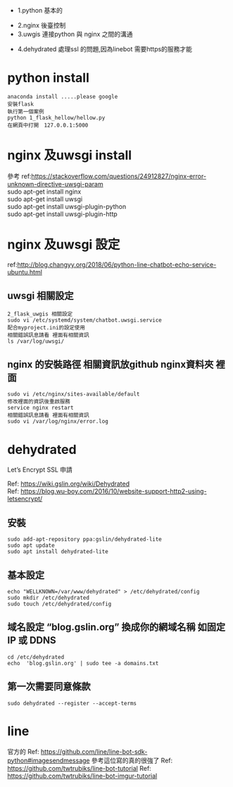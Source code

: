 * 1.python 基本的  
- 2.nginx 後臺控制  
- 3.uwgis 連接python 與 nginx 之間的溝通  
* 4.dehydrated 處理ssl 的問題,因為linebot 需要https的服務才能  




# python install
    anaconda install .....please google  
    安裝flask  
    執行第一個案例  
    python 1_flask_hellow/hellow.py  
    在網頁中打開　127.0.0.1:5000   

# nginx 及uwsgi  install
參考 ref:https://stackoverflow.com/questions/24912827/nginx-error-unknown-directive-uwsgi-param  
    sudo apt-get install nginx  
    sudo apt-get install uwsgi  
    sudo apt-get install uwsgi-plugin-python  
    sudo apt-get install uwsgi-plugin-http  



# nginx 及uwsgi 設定
ref:http://blog.changyy.org/2018/06/python-line-chatbot-echo-service-ubuntu.html  
## uwsgi 相關設定
    2_flask_uwgis 相關設定
    sudo vi /etc/systemd/system/chatbot.uwsgi.service  
    配合myproject.ini的設定使用  
    相關錯誤訊息請看 裡面有相關資訊  
    ls /var/log/uwsgi/  

## nginx 的安裝路徑 相關資訊放github nginx資料夾 裡面
    sudo vi /etc/nginx/sites-available/default  
    修改裡面的資訊後重啟服務  
    service nginx restart  
    相關錯誤訊息請看 裡面有相關資訊  
    sudo vi /var/log/nginx/error.log  


# dehydrated  
Let’s Encrypt   SSL 申請    

Ref: https://wiki.gslin.org/wiki/Dehydrated  
Ref: https://blog.wu-boy.com/2016/10/website-support-http2-using-letsencrypt/  

## 安裝
    sudo add-apt-repository ppa:gslin/dehydrated-lite  
    sudo apt update  
    sudo apt install dehydrated-lite  
## 基本設定  
    echo "WELLKNOWN=/var/www/dehydrated" > /etc/dehydrated/config  
    sudo mkdir /etc/dehydrated  
    sudo touch /etc/dehydrated/config  
## 域名設定  “blog.gslin.org” 換成你的網域名稱 如固定IP 或 DDNS
    cd /etc/dehydrated
    echo  'blog.gslin.org' | sudo tee -a domains.txt
##  第一次需要同意條款
    sudo dehydrated --register --accept-terms  


# line
官方的
Ref: https://github.com/line/line-bot-sdk-python#imagesendmessage
參考這位寫的真的很強了
Ref: https://github.com/twtrubiks/line-bot-tutorial
Ref: https://github.com/twtrubiks/line-bot-imgur-tutorial


